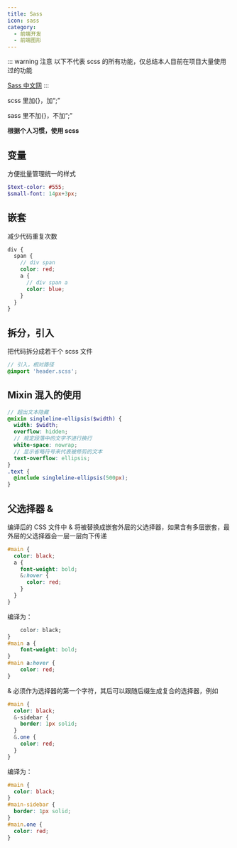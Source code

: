 ```yaml
---
title: Sass
icon: sass
category:
  - 前端开发
  - 前端图形
---
```


::: warning 注意
以下不代表 scss 的所有功能，仅总结本人目前在项目大量使用过的功能

[Sass 中文网](https://www.sass.hk/)
:::

scss 里加{}，加“;”

sass 里不加{}，不加“;”

**根据个人习惯，使用 scss**

## 变量

方便批量管理统一的样式

```scss
$text-color: #555;
$small-font: 14px+3px;
```

## 嵌套

减少代码重复次数

```scss
div {
  span {
    // div span
    color: red;
    a {
      // div span a
      color: blue;
    }
  }
}
```

## 拆分，引入

把代码拆分成若干个 scss 文件

```scss
// 引入，相对路径
@import 'header.scss';
```

## Mixin 混入的使用

```scss
// 超出文本隐藏
@mixin singleline-ellipsis($width) {
  width: $width;
  overflow: hidden;
  // 规定段落中的文字不进行换行
  white-space: nowrap;
  // 显示省略符号来代表被修剪的文本
  text-overflow: ellipsis;
}
.text {
  @include singleline-ellipsis(500px);
}
```

## 父选择器 &

编译后的 CSS 文件中 & 将被替换成嵌套外层的父选择器，如果含有多层嵌套，最外层的父选择器会一层一层向下传递

```scss
#main {
  color: black;
  a {
    font-weight: bold;
    &:hover {
      color: red;
    }
  }
}
```

编译为：

```css #main {
    color: black;
}
#main a {
    font-weight: bold;
}
#main a:hover {
    color: red;
}
```

& 必须作为选择器的第一个字符，其后可以跟随后缀生成复合的选择器，例如

```scss
#main {
  color: black;
  &-sidebar {
    border: 1px solid;
  }
  &.one {
    color: red;
  }
}
```

编译为：

```css
#main {
  color: black;
}
#main-sidebar {
  border: 1px solid;
}
#main.one {
  color: red;
}
```
